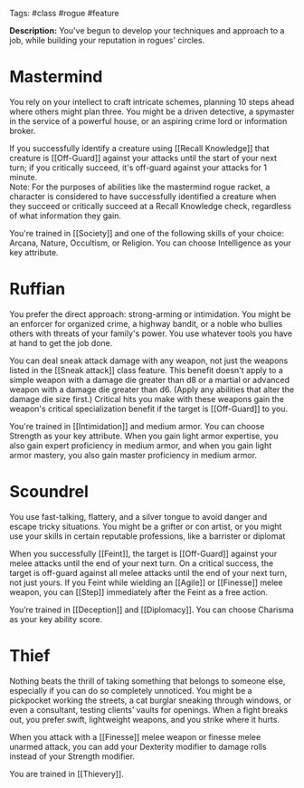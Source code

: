 Tags: #class #rogue  #feature 

**Description:** You've begun to develop your techniques and approach to a job, while building your reputation in rogues' circles.


# Mastermind

You rely on your intellect to craft intricate schemes, planning 10 steps ahead where others might plan three. You might be a driven detective, a spymaster in the service of a powerful house, or an aspiring crime lord or information broker.  
  
If you successfully identify a creature using [[Recall Knowledge]] that creature is [[Off-Guard]] against your attacks until the start of your next turn; if you critically succeed, it's off-guard against your attacks for 1 minute.  
	Note: For the purposes of abilities like the mastermind rogue racket, a character is considered to have successfully identified a creature when they succeed or critically succeed at a Recall Knowledge check, regardless of what information they gain.
  
You're trained in [[Society]] and one of the following skills of your choice: Arcana, Nature, Occultism, or Religion. You can choose Intelligence as your key attribute.

# Ruffian

You prefer the direct approach: strong-arming or intimidation. You might be an enforcer for organized crime, a highway bandit, or a noble who bullies others with threats of your family's power.  You use whatever tools you have at hand to get the job done. 

You can deal sneak attack damage with any weapon, not just the weapons listed in the [[Sneak attack]] class feature. This benefit doesn't apply to a simple weapon with a damage die greater than d8 or a martial or advanced weapon with a damage die greater than d6. (Apply any abilities that alter the damage die size first.) Critical hits you make with these weapons gain the weapon's critical specialization benefit if the target is [[Off-Guard]] to you.  
  
You're trained in [[Intimidation]] and medium armor. You can choose Strength as your key attribute. When you gain light armor expertise, you also gain expert proficiency in medium armor, and when you gain light armor mastery, you also gain master proficiency in medium armor.

# Scoundrel

You use fast-talking, flattery, and a silver tongue to avoid danger and escape tricky situations. You might be a grifter or con artist, or you might use your skills in certain reputable professions, like a barrister or diplomat  
  
When you successfully [[Feint]], the target is [[Off-Guard]] against your melee attacks until the end of your next turn. On a critical success, the target is off-guard against all melee attacks until the end of your next turn, not just yours. If you Feint while wielding an [[Agile]] or [[Finesse]] melee weapon, you can [[Step]] immediately after the Feint as a free action.  
  
You’re trained in [[Deception]] and [[Diplomacy]]. You can choose Charisma as your key ability score.

# Thief

Nothing beats the thrill of taking something that belongs to someone else, especially if you can do so completely unnoticed. You might be a pickpocket working the streets, a cat burglar sneaking through windows, or even a consultant, testing clients’ vaults for openings.  When a fight breaks out, you prefer swift, lightweight weapons, and you strike where it hurts. 

When you attack with a [[Finesse]] melee weapon or finesse melee unarmed attack, you can add your Dexterity modifier to damage rolls instead of your Strength modifier.  
  
You are trained in [[Thievery]].
